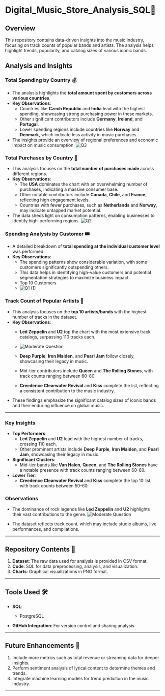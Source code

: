 # Digital_Music_Store_Analysis_SQL🎵


## Overview  
This repository contains data-driven insights into the music industry, focusing on track counts of popular bands and artists. The analysis helps highlight trends, popularity, and catalog sizes of various iconic bands.  

## Analysis and Insights  

### Total Spending by Country 💰  
- The analysis highlights the **total amount spent by customers across various countries**.  
- **Key Observations**:  
   - Countries like **Czech Republic** and **India** lead with the highest spending, showcasing strong purchasing power in these markets.  
   - Other significant contributors include **Germany**, **Ireland**, and **Portugal**.  
   - Lower spending regions include countries like **Norway** and **Denmark**, which indicate less activity in music purchases.  
- The insights provide an overview of regional preferences and economic impact on music consumption.
![Q3](https://github.com/user-attachments/assets/4ad2d072-cd05-4baa-a1c0-173868774f68)


### Total Purchases by Country 🛒  
- This analysis focuses on the **total number of purchases made** across different regions.  
- **Key Observations**:  
   - The **USA** dominates the chart with an overwhelming number of purchases, indicating a massive consumer base.  
   - Other notable contributors include **Canada**, **Chile**, and **France**, reflecting high engagement levels.  
   - Countries with fewer purchases, such as **Netherlands** and **Norway**, may indicate untapped market potential.  
- The data sheds light on consumption patterns, enabling businesses to identify high-performing regions.
![Q2](https://github.com/user-attachments/assets/8f607aef-2469-4c9c-b8d2-dbe40eb20a72)


### Spending Analysis by Customer 🎟️  
- A detailed breakdown of **total spending at the individual customer level** was performed.  
- **Key Observations**:  
   - The spending patterns show considerable variation, with some customers significantly outspending others.  
   - This data helps in identifying high-value customers and potential segmentation strategies to maximize business impact.
   - Top 10 Customers
   - ![Q1 (1)](https://github.com/user-attachments/assets/5a1e8757-11ae-434f-8d24-5f8541274b3d)



### Track Count of Popular Artists 🎸  
- This analysis focuses on the **top 10 artists/bands** with the highest number of tracks in the dataset.  
- **Key Observations**:  
   - **Led Zeppelin** and **U2** top the chart with the most extensive track catalogs, surpassing 110 tracks each.
   -  ![Moderate Question](https://github.com/user-attachments/assets/ceb80bc6-dfce-4119-8da9-3a50720c4c02)

   - **Deep Purple**, **Iron Maiden**, and **Pearl Jam** follow closely, showcasing their legacy in music.  
   - Mid-tier contributors include **Queen** and **The Rolling Stones**, with track counts ranging between 60–80.  
   - **Creedence Clearwater Revival** and **Kiss** complete the list, reflecting a consistent contribution to the music industry.  
- These findings emphasize the significant catalog sizes of iconic bands and their enduring influence on global music.

---

### Key Insights  
- **Top Performers**:  
   - **Led Zeppelin** and **U2** lead with the highest number of tracks, crossing 110 each.  
   - Other prominent artists include **Deep Purple**, **Iron Maiden**, and **Pearl Jam**, showcasing their legacy in music.  
- **Significant Clusters**:  
   - Mid-tier bands like **Van Halen**, **Queen**, and **The Rolling Stones** have a notable presence with track counts ranging between 60–80.  
- **Lower Tier**:  
   - **Creedence Clearwater Revival** and **Kiss** complete the top 10 list, with track counts between 50–60.  

### Observations  
- The dominance of rock legends like **Led Zeppelin** and **U2** highlights their vast contributions to the genre.
![Moderate Question](https://github.com/user-attachments/assets/83c74254-1ac6-4668-bcb4-23d62b78b7f9)

- The dataset reflects track count, which may include studio albums, live performances, and compilations.  

---

## Repository Contents 📂  
1. **Dataset**: The raw data used for analysis is provided in CSV format.  
2. **Code**: SQL for data preprocessing, analysis, and visualization.  
3. **Charts**: Graphical visualizations in PNG format.  

---

## Tools Used 🛠️  
- **SQL**:  
   - PostgreSQL  

- **GitHub Integration**: For version control and sharing analysis.  

---

## Future Enhancements 🌟  
1. Include more metrics such as total revenue or streaming data for deeper insights.  
2. Perform sentiment analysis of lyrical content to determine themes and trends.  
3. Integrate machine learning models for trend prediction in the music industry.  

---


